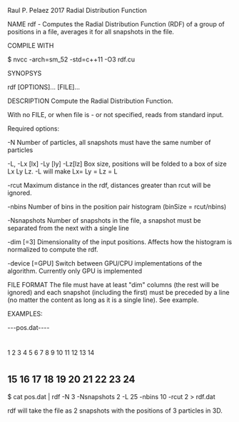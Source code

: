Raul P. Pelaez 2017 Radial Distribution Function

NAME 
rdf -  Computes the Radial Distribution Function (RDF) of a group of positions in a file, averages it for all snapshots in the file.

COMPILE WITH

$ nvcc  -arch=sm_52 -std=c++11 -O3 rdf.cu

SYNOPSYS

rdf [OPTIONS]... [FILE]...

DESCRIPTION
   Compute the Radial Distribution Function.
   
   With no FILE, or when file is - or not specified, reads from standard input.

   Required options:

   -N
       Number of particles, all snapshots must have the same number of particles

   -L, -Lx [lx] -Ly [ly]  -Lz[lz]
       Box size, positions will be folded to a box of size Lx Ly Lz. -L will make Lx= Ly = Lz = L

   -rcut
       Maximum distance in the rdf, distances greater than rcut will be ignored.
   
   -nbins
       Number of bins in the position pair histogram (binSize = rcut/nbins)

   -Nsnapshots 
       Number of snapshots in the file, a snapshot must be separated from the next with a single line

   -dim [=3]
       Dimensionality of the input positions. Affects how the histogram is normalized to compute the rdf.

   -device [=GPU]
       Switch between GPU/CPU implementations of the algorithm. Currently only GPU is implemented	

FILE FORMAT
   The file must have at least "dim" columns (the rest will be ignored) and each snapshot (including the first)
   must be preceded by a line (no matter the content as long as it is a single line). See example.


EXAMPLES:

---pos.dat----
#
1 2 3 4 5
6 7 8 9
10 11 12 13 14
#
15 16 17 18
19 20 21
22 23 24
------

$ cat pos.dat | rdf -N 3 -Nsnapshots 2 -L 25 -nbins 10 -rcut 2 > rdf.dat

rdf will take the file as 2 snapshots with the positions of 3 particles in 3D.
